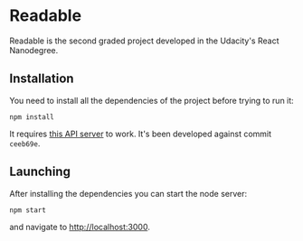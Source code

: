 
Readable
========

Readable is the second graded project developed in the Udacity's React
Nanodegree.

Installation
------------

You need to install all the dependencies of the project before trying to run it:

    npm install

It requires [this API server](https://github.com/udacity/reactnd-project-readable-starter.git)
to work. It's been developed against commit `ceeb69e`.

Launching
---------

After installing the dependencies you can start the node server:

    npm start

and navigate to [http://localhost:3000](http://localhost:3000).
